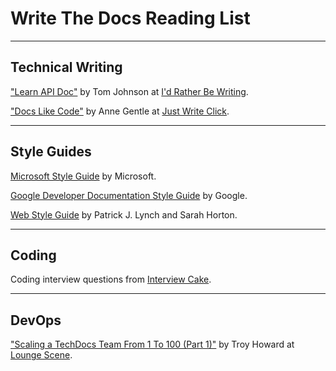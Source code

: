 Write The Docs Reading List
===========================
-----------------
Technical Writing
-----------------

["Learn API Doc"](http://idratherbewriting.com/learnapidoc/) by Tom Johnson at [I'd Rather Be Writing](http://idratherbewriting.com/).

["Docs Like Code"](https://www.docslikecode.com/book/) by Anne Gentle at [Just Write Click](https://justwriteclick.com/).

------------
Style Guides
------------

[Microsoft Style Guide](https://docs.microsoft.com/en-us/style-guide/) by Microsoft.

[Google Developer Documentation Style Guide](https://developers.google.com/style/) by Google.

[Web Style Guide](http://webstyleguide.com/index.html) by Patrick J. Lynch and Sarah Horton.

------
Coding
------

Coding interview questions from [Interview Cake](https://www.interviewcake.com/).

------
DevOps
------

["Scaling a TechDocs Team From 1 To 100 (Part 1)"](http://blog.thoward37.me/articles/scaling-a-techdocs-team-from-1-to-100-(part-1)/) by Troy Howard at [Lounge Scene](http://blog.thoward37.me/).
